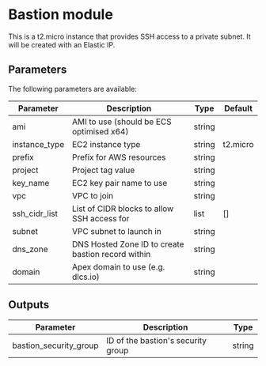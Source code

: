 # Bastion module

This is a t2.micro instance that provides SSH access to a private subnet. It will be created with an Elastic IP.

## Parameters
The following parameters are available:

| Parameter     | Description                                        | Type   | Default  |
|---------------|----------------------------------------------------|--------|----------|
| ami           | AMI to use (should be ECS optimised x64)           | string |          |
| instance_type | EC2 instance type                                  | string | t2.micro |
| prefix        | Prefix for AWS resources                           | string |          |
| project       | Project tag value                                  | string |          |
| key_name      | EC2 key pair name to use                           | string |          |
| vpc           | VPC to join                                        | string |          |
| ssh_cidr_list | List of CIDR blocks to allow SSH access for        | list   | []       |
| subnet        | VPC subnet to launch in                            | string |          |
| dns_zone      | DNS Hosted Zone ID to create bastion record within | string |          |
| domain        | Apex domain to use (e.g. dlcs.io)                  | string |          |

## Outputs

| Parameter              | Description                        | Type   |
|------------------------|------------------------------------|--------|
| bastion_security_group | ID of the bastion's security group | string |
